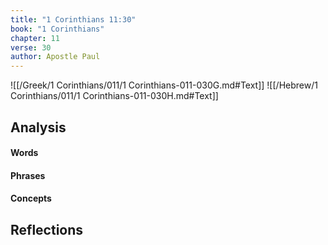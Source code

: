 ```yaml
---
title: "1 Corinthians 11:30"
book: "1 Corinthians"
chapter: 11
verse: 30
author: Apostle Paul
---
```

![[/Greek/1 Corinthians/011/1 Corinthians-011-030G.md#Text]]
![[/Hebrew/1 Corinthians/011/1 Corinthians-011-030H.md#Text]]

## Analysis

#### Words

#### Phrases

#### Concepts

## Reflections
